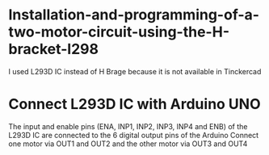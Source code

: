 # Installation-and-programming-of-a-two-motor-circuit-using-the-H-bracket-l298
I used L293D IC instead of H Brage because it is not available in Tinckercad
# Connect L293D IC with Arduino UNO
The input and enable pins (ENA, INP1, INP2, INP3, INP4 and ENB) of the L293D IC are connected to the 6 digital output pins of the Arduino
  Connect one motor via OUT1 and OUT2 and the other motor via OUT3 and OUT4
  
